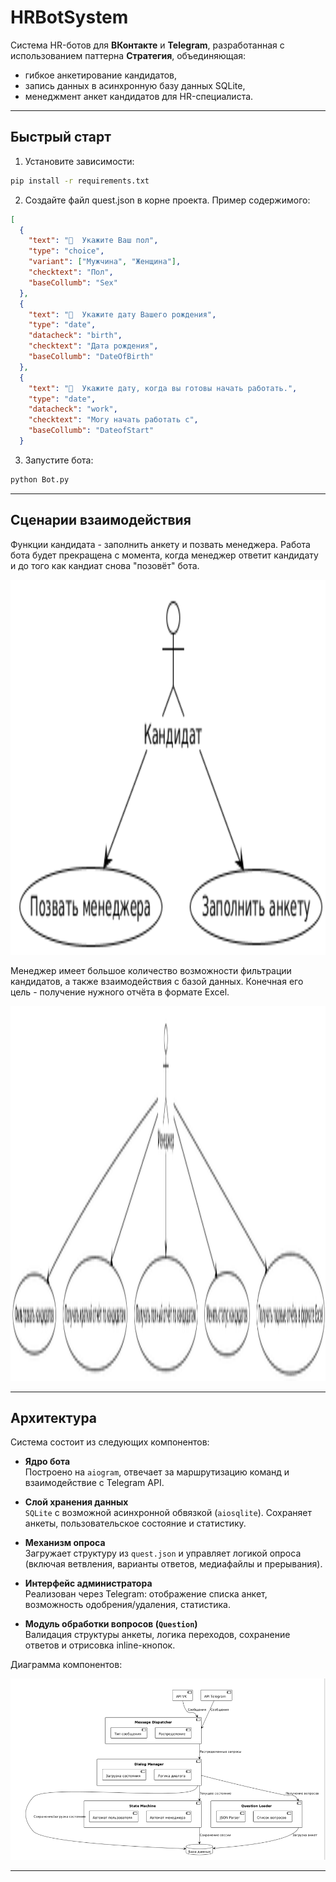 # HRBotSystem

Система HR-ботов для **ВКонтакте** и **Telegram**, разработанная с использованием паттерна **Стратегия**, объединяющая:
- гибкое анкетирование кандидатов,
- запись данных в асинхронную базу данных SQLite,
- менеджмент анкет кандидатов для HR-специалиста.

---
## Быстрый старт

1. Установите зависимости:

```bash
pip install -r requirements.txt
```

2. Создайте файл quest.json в корне проекта. Пример содержимого:
```json
[
  {
    "text": "📝  Укажите Ваш пол",
    "type": "choice",
    "variant": ["Мужчина", "Женщина"],
    "checktext": "Пол",
    "baseCollumb": "Sex"
  },
  {
    "text": "📝  Укажите дату Вашего рождения",
    "type": "date",
    "datacheck": "birth",
    "checktext": "Дата рождения",
    "baseCollumb": "DateOfBirth"
  },
  {
    "text": "📝  Укажите дату, когда вы готовы начать работать.",
    "type": "date",
    "datacheck": "work",
    "checktext": "Могу начать работать с",
    "baseCollumb": "DateofStart"
  }
```

3. Запустите бота:

```bash
python Bot.py
```
 

---
## Сценарии взаимодействия

Функции кандидата - заполнить анкету и позвать менеджера.  Работа бота будет прекращена с момента, когда менеджер ответит кандидату и до того как кандиат снова "позовёт" бота.
<p align="center">
  <img src="presentation/candidate.png" height="600" alt="Диаграмма компонентов" />
</p>
Менеджер имеет большое количество возможности фильтрации кандидатов, а также взаимодействия с базой данных. Конечная его цель - получение нужного отчёта в формате Excel.
<p align="center">
  <img src="presentation/manager.png" height="600" alt="Диаграмма компонентов" />
</p>

---
## Архитектура

Система состоит из следующих компонентов:

- **Ядро бота**  
  Построено на `aiogram`, отвечает за маршрутизацию команд и взаимодействие с Telegram API.

- **Слой хранения данных**  
  `SQLite` с возможной асинхронной обвязкой (`aiosqlite`). Сохраняет анкеты, пользовательское состояние и статистику.

- **Механизм опроса**  
  Загружает структуру из `quest.json` и управляет логикой опроса (включая ветвления, варианты ответов, медиафайлы и прерывания).

- **Интерфейс администратора**  
  Реализован через Telegram: отображение списка анкет, возможность одобрения/удаления, статистика.

- **Модуль обработки вопросов (`Question`)**  
  Валидация структуры анкеты, логика переходов, сохранение ответов и отрисовка inline-кнопок.

 Диаграмма компонентов:  
<p align="center">
  <img src="presentation/component.png" width="700" alt="Диаграмма компонентов" />
</p>

---
